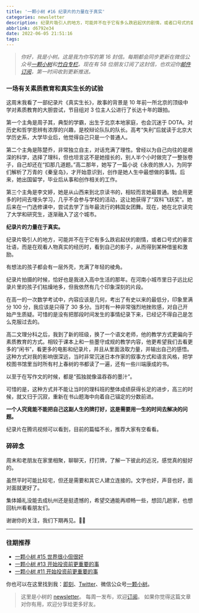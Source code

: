 ```yaml
---
title: '一颗小树 #16 纪录片的力量在于真实'
categories: newsletter
description: 纪录片吸引人的地方，可能并不在于它有多么跌宕起伏的剧情，或者口号式的豪言壮语，而是在观看人物真实的经历时，看到自己的影子，从而得到某种借鉴和激励。
abbrlink: d6792e34
date: 2022-06-05 21:51:16
tags:
---
```

> *你好，我是小树。这是我为你写的第 16 封信。每期都会同步更新在微信公众号[一颗小树](https://weixin.sogou.com/weixin?query=a_warm_tree)和[竹白专栏](https://xiaoshu.zhubai.love)。现在有 58 位朋友订阅了这封信，也欢迎你[邮件订阅](https://xiaoshu.zhubai.love)，第一时间收到更新推送。*

### 一场有关素质教育和真实生长的试验

这周末我看了一部纪录片《真实生长》，故事的背景是 10 年前一所北京的顶级中学对素质教育的大胆尝试，节目组对 3 位主人公进行了长达十年的跟拍。

第一个主角是周子其，典型的学霸，出生于北京本地家庭，也会沉迷于 DOTA。对历史和哲学思辨有浓厚的兴趣，是校辩论队队的队长。高考“失利”后就读于北京大学历史系，大学毕业后，他觉得自己只是一个普通人。

第二个主角是陈楚乔，非常独立自主，对话充满了理性。曾经以为自己向往的是艰深的科学，选择了理科，但也坦言这不是她擅长的，别人半个小时做完了一整张卷子，自己却还在“扣那几道题。”高二那年，她写了一篇小说《永夜的旅人》，为同学们解析了万青的《秦皇岛》，才开始意识到，创作是她人生中最想做的事情。后来，她出国留学，毕业后从事和创作相关的工作。

第三个主角是李文婷，她是从山西来到北京读书的，相较而言她最普通。她会用更多的时间去埋头学习，几乎不会参与学校的活动，这让她获得了“双科飞跃奖”。她后来在一门选修课中，尝试去学了当年最流行的韩国女团舞。现在，她在北京读完了大学和研究生，逐渐融入了这个城市。

**纪录片的力量在于真实。**

纪录片吸引人的地方，可能并不在于它有多么跌宕起伏的剧情，或者口号式的豪言壮语，而是在观看人物真实的经历时，看到自己的影子，从而得到某种借鉴和激励。

有想法的孩子都会有一层外壳，充满了年轻的棱角。

纪录片拍摄的时候，恰好也是我进入高中生活的那年。在河南小城市里日子远比纪录片里的孩子们枯燥地多，但我依然有几个印象深刻的片段。

在高一的一次数学考试中，内容应该是几何，考出了有史以来的最低分，印象里满分 100 分，我应该是只得了 30 多分。当时有一种非常强烈地挫败感，对自己开始产生质疑。可惜的是没有把那段时间发生的事情纪录下来，已经记不得自己是怎么克服过去的。

高二文理分科之后，我到了新的班级，换了一个语文老师，他的教学方式更偏向于素质教育的方式。相较于课本上和一些墨守成规的教学内容，他更希望我们去看更多的“闲书”，看更多的电影和纪录片，并且从里面汲取力量，并输出自己的感悟。这种方式对我的影响很深远，当时非常沉迷日本作家的叙事方式和语言风格，把学校图书馆里当时所有村上春树的书都读了一遍，还有一些川端康成的书。

以至于在写作文的时候，都是“孤独就像温吞吞的墨汁”。

可惜的是，这种方式并不能让当时的理科班的整体成绩获得长足的进步，高三的时候，就又归于沉寂，重新在书山题海中向着自己锚定的分数前进。

**一个人究竟能不能把自己这副人生的牌打好，这是需要用一生的时间去解决的问题。**

纪录片在腾讯视频可以看到，目前的篇幅不长，推荐大家有空看看。

### 碎碎念

周末和老朋友在家里相聚，聊聊天，打打牌，了解一下彼此的近况，感觉真的挺好的。

虽然平时可能比较宅，但还是需要和其它人建立连接的。文字也好，声音也好，面对面就更好了。

集体婚礼没能去成杭州还是挺遗憾的，希望交通能再顺畅一些，想回几趟家，也想回杭州看看朋友们。

谢谢你的关注，我们下期再见。👋🏻

---

### 往期推荐
- [一颗小树 #15 世界很小但很好](https://xiaoshu.zhubai.love/posts/2142874378118070272)
- [一颗小树 #13 开始投资前更重要的事](https://xiaoshu.zhubai.love/posts/2137800906510094336)
- [一颗小树 #11 开始投资前更重要的事](https://xiaoshu.zhubai.love/posts/2132745094586081280)

你也可以在这里找到我：[即刻](https://okjk.co/3Vsn5T)、[Twitter](https://twitter.com/yeshu_in_future)、微信公众号[一颗小树](https://weixin.sogou.com/weixin?query=a_warm_tree)。

> 这里是小树的 [newsletter](https://xiaoshu.zhubai.love)。 每周一发布，欢迎[订阅](https://xiaoshu.zhubai.love)。
> 如果你觉得这篇文章对你有用，欢迎分享给更多好友。
